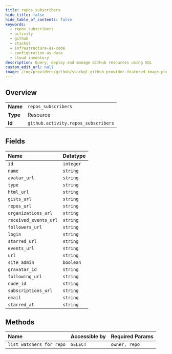 ```yaml
---
title: repos_subscribers
hide_title: false
hide_table_of_contents: false
keywords:
  - repos_subscribers
  - activity
  - github    
  - stackql
  - infrastructure-as-code
  - configuration-as-data
  - cloud inventory
description: Query, deploy and manage GitHub resources using SQL
custom_edit_url: null
image: /img/providers/github/stackql-github-provider-featured-image.png
---
```

  
    

## Overview
<table><tbody>
<tr><td><b>Name</b></td><td><code>repos_subscribers</code></td></tr>
<tr><td><b>Type</b></td><td>Resource</td></tr>
<tr><td><b>Id</b></td><td><code>github.activity.repos_subscribers</code></td></tr>
</tbody></table>

## Fields
| Name | Datatype |
|:-----|:---------|
| `id` | `integer` |
| `name` | `string` |
| `avatar_url` | `string` |
| `type` | `string` |
| `html_url` | `string` |
| `gists_url` | `string` |
| `repos_url` | `string` |
| `organizations_url` | `string` |
| `received_events_url` | `string` |
| `followers_url` | `string` |
| `login` | `string` |
| `starred_url` | `string` |
| `events_url` | `string` |
| `url` | `string` |
| `site_admin` | `boolean` |
| `gravatar_id` | `string` |
| `following_url` | `string` |
| `node_id` | `string` |
| `subscriptions_url` | `string` |
| `email` | `string` |
| `starred_at` | `string` |
## Methods
| Name | Accessible by | Required Params |
|:-----|:--------------|:----------------|
| `list_watchers_for_repo` | `SELECT` | `owner, repo` |

